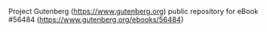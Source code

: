 Project Gutenberg (https://www.gutenberg.org) public repository for
eBook #56484 (https://www.gutenberg.org/ebooks/56484)
